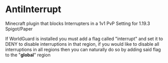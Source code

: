 # AntiInterrupt
Minecraft plugin that blocks Interrupters in a 1v1 PvP Setting for 1.19.3 Spigot/Paper

If WorldGuard is installed you must add a flag called "interrupt" and set it to DENY to disable interruptions in that region, if you would like to disable all interruptions in all regions then you can naturally do so by adding said flag to the "__global__" region
